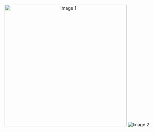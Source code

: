 <p align="center">
  <img src="https://tuwaiq.edu.sa/img/logos/Logos_full%20color.png" alt="Image 1" width="400" style="margin-bottom: -100px;"/>
  <img src="[https://cdn.siasat.com/wp-content/uploads/2023/03/Riyadh-Metro.jpg](https://vid.alarabiya.net/images/2020/07/07/02c5d73d-6fee-477d-b454-61c19d27bbd3/02c5d73d-6fee-477d-b454-61c19d27bbd3_16x9_1200x676.jpg?width=801&format=jpg)" alt="Image 2" style="margin-bottom: 30px;"/>
</p>
